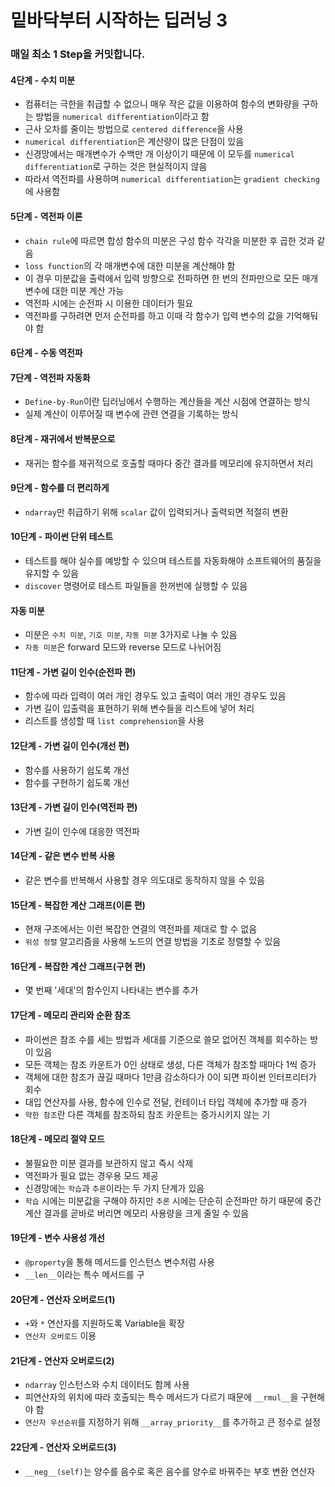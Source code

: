 # 밑바닥부터 시작하는 딥러닝 3
### 매일 최소 1 Step을 커밋합니다.
#### 4단계 - 수치 미분
- 컴퓨터는 극한을 취급할 수 없으니 매우 작은 값을 이용하여 함수의 변화량을 구하는 방법을 `numerical differentiation`이라고 함
- 근사 오차를 줄이는 방법으로 `centered difference`을 사용
- `numerical differentiation`은 계산량이 많은 단점이 있음
- 신경망에서는 매개변수가 수백만 개 이상이기 때문에 이 모두를 `numerical differentiation`로 구하는 것은 현실적이지 않음
- 따라서 역전파를 사용하며 `numerical differentiation`는 `gradient checking`에 사용함
#### 5단계 - 역전파 이론
- `chain rule`에 따르면 합성 함수의 미분은 구성 함수 각각을 미분한 후 곱한 것과 같음
- `loss function`의 각 매개변수에 대한 미분을 계산해야 함
- 이 경우 미분값을 출력에서 입력 방향으로 전파하면 한 번의 전파만으로 모든 매개변수에 대한 미분 계산 가능
- 역전파 시에는 순전파 시 이용한 데이터가 필요
- 역전파를 구하려면 먼저 순전파를 하고 이때 각 함수가 입력 변수의 값을 기억해둬야 함
#### 6단계 - 수동 역전파
#### 7단계 - 역전파 자동화
- `Define-by-Run`이란 딥러닝에서 수행하는 계산들을 계산 시점에 연결하는 방식
- 실제 계산이 이루어질 때 변수에 관련 연결을 기록하는 방식
#### 8단계 - 재귀에서 반복문으로
- 재귀는 함수를 재귀적으로 호출할 때마다 중간 결과를 메모리에 유지하면서 처리
#### 9단계 - 함수를 더 편리하게
- `ndarray`만 취급하기 위해 `scalar` 값이 입력되거나 출력되면 적절히 변환
#### 10단계 - 파이썬 단위 테스트
- 테스트를 해야 실수를 예방할 수 있으며 테스트를 자동화해야 소프트웨어의 품질을 유지할 수 있음
- `discover` 명령어로 테스트 파일들을 한꺼번에 실행할 수 있음
#### 자동 미분
- 미분은 `수치 미분`, `기호 미분`, `자동 미분` 3가지로 나눌 수 있음
- `자동 미분`은 forward 모드와 reverse 모드로 나뉘어짐
#### 11단계 - 가변 길이 인수(순전파 편)
- 함수에 따라 입력이 여러 개인 경우도 있고 출력이 여러 개인 경우도 있음
- 가변 길이 입출력을 표현하기 위해 변수들을 리스트에 넣어 처리
- 리스트를 생성할 때 `list comprehension`을 사용
#### 12단계 - 가변 길이 인수(개선 편)
- 함수를 사용하기 쉽도록 개선
- 함수를 구현하기 쉽도록 개선
#### 13단계 - 가변 길이 인수(역전파 편)
- 가변 길이 인수에 대응한 역전파
#### 14단계 - 같은 변수 반복 사용
- 같은 변수를 반복해서 사용할 경우 의도대로 동작하지 않을 수 있음
#### 15단계 - 복잡한 계산 그래프(이론 편)
- 현재 구조에서는 이런 복잡한 연결의 역전파를 제대로 할 수 없음
- `위성 정렬` 알고리즘을 사용해 노드의 연결 방법을 기초로 정렬할 수 있음
#### 16단계 - 복잡한 계산 그래프(구현 편)
- 몇 번째 '세대'의 함수인지 나타내는 변수를 추가
#### 17단계 - 메모리 관리와 순환 참조
- 파이썬은 참조 수를 세는 방법과 세대를 기준으로 쓸모 없어진 객체를 회수하는 방이 있음
- 모든 객체는 참조 카운트가 0인 상태로 생성, 다른 객체가 참조할 때마다 1씩 증가
- 객체에 대한 참조가 끊길 때마다 1만큼 감소하다가 0이 되면 파이썬 인터프리터가 회수
- 대입 연산자를 사용, 함수에 인수로 전달, 컨테이너 타입 객체에 추가할 때 증가
- `약한 참조`란 다른 객체를 참조하되 참조 카운트는 증가시키지 않는 기
#### 18단계 - 메모리 절약 모드
- 불필요한 미분 결과를 보관하지 않고 즉시 삭제
- 역전파가 필요 없는 경우용 모드 제공
- 신경망에는 `학습`과 `추론`이라는 두 가지 단계가 있음
- `학습` 시에는 미분값을 구해야 하지만 `추론` 시에는 단순히 순전파만 하기 때문에 중간 계산 결과를 곧바로 버리면 메모리 사용량을 크게 줄일 수 있음
#### 19단계 - 변수 사용성 개선
- `@property`을 통해 메서드를 인스턴스 변수처럼 사용
- `__len__`이라는 특수 메서드를 구
#### 20단계 - 연산자 오버로드(1)
- `+`와 `*` 연산자를 지원하도록 Variable을 확장
- `연산자 오버로드` 이용
#### 21단계 - 연산자 오버로드(2)
- `ndarray` 인스턴스와 수치 데이터도 함께 사용
- 피연산자의 위치에 따라 호출되는 특수 메서드가 다르기 때문에 `__rmul__`을 구현해야 함
- `연산자 우선순위`를 지정하기 위해 `__array_priority__`를 추가하고 큰 정수로 설정
#### 22단계 - 연산자 오버로드(3)
- `__neg__(self)`는 양수를 음수로 혹은 음수를 양수로 바꿔주는 부호 변환 연산자
